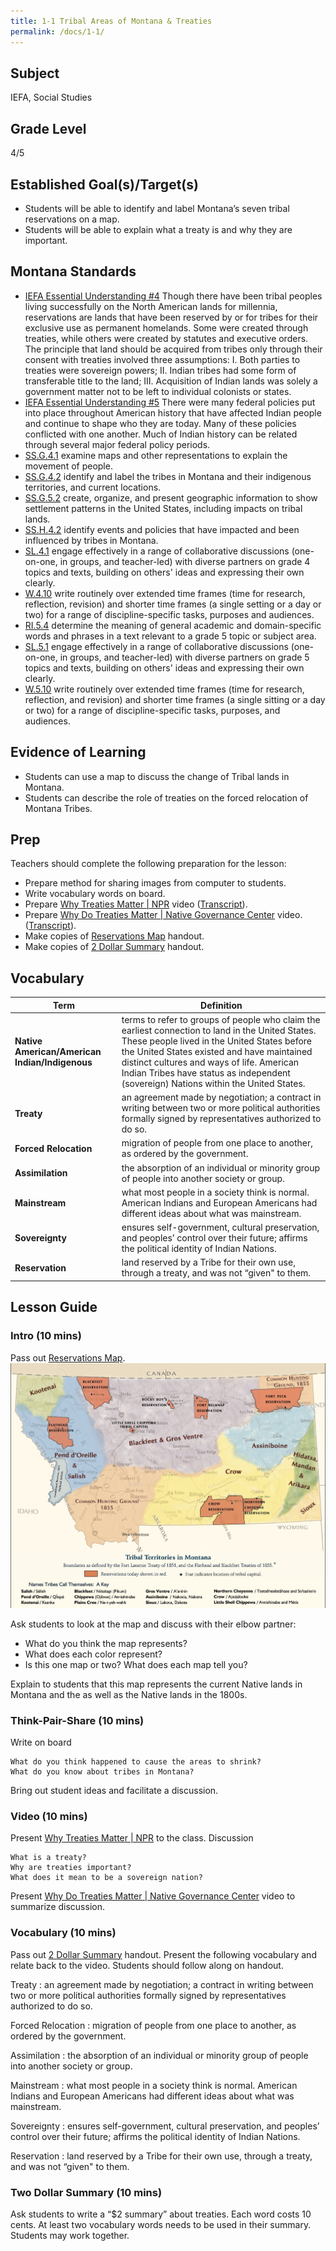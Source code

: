 ```yaml
---
title: 1-1 Tribal Areas of Montana & Treaties
permalink: /docs/1-1/
---
```

## Subject
IEFA, Social Studies

## Grade Level
4/5

## Established Goal(s)/Target(s)
- Students will be able to identify and label Montana’s seven tribal reservations on a map.
- Students will be able to explain what a treaty is and why they are important.

## Montana Standards
- <u>IEFA Essential Understanding #4</u> Though there have been tribal peoples living successfully on the North American lands for millennia, reservations are lands that have been reserved by or for tribes for their exclusive use as permanent homelands. Some were created through treaties, while others were created by statutes and executive orders. The principle that land should be acquired from tribes only through their consent with treaties involved three assumptions: I. Both parties to treaties were sovereign powers; II. Indian tribes had some form of transferable title to the land; III. Acquisition of Indian lands was solely a government matter not to be left to individual colonists or states.
- <u>IEFA Essential Understanding #5</u> There were many federal policies put into place throughout American history that have affected Indian people and continue to shape who they are today. Many of these policies conflicted with one another. Much of Indian history can be related through several major federal policy periods.
- <u>SS.G.4.1</u> examine maps and other representations to explain the movement of people.
- <u>SS.G.4.2</u> identify and label the tribes in Montana and their indigenous territories, and current locations.
- <u>SS.G.5.2</u> create, organize, and present geographic information to show settlement patterns in the United States, including impacts on tribal lands.
- <u>SS.H.4.2</u> identify events and policies that have impacted and been influenced by tribes in Montana.
- <u>SL.4.1</u> engage effectively in a range of collaborative discussions (one-on-one, in groups, and teacher-led) with diverse partners on grade 4 topics and texts, building on others' ideas and expressing their own clearly.
- <u>W.4.10</u> write routinely over extended time frames (time for research, reflection, revision) and shorter time frames (a single setting or a day or two) for a range of discipline-specific tasks, purposes and audiences.
- <u>RI.5.4</u> determine the meaning of general academic and domain-specific words and phrases in a text relevant to a grade 5 topic or subject area.
- <u>SL.5.1</u> engage effectively in a range of collaborative discussions (one-on-one, in groups, and teacher-led) with diverse partners on grade 5 topics and texts, building on others' ideas and expressing their own clearly.
- <u>W.5.10</u> write routinely over extended time frames (time for research, reflection, and revision) and shorter time frames (a single sitting or a day or two) for a range of discipline-specific tasks, purposes, and audiences.

## Evidence of Learning
-	Students can use a map to discuss the change of Tribal lands in Montana.
-	Students can describe the role of treaties on the forced relocation of Montana Tribes.

## Prep
Teachers should complete the following preparation for the lesson:
- Prepare method for sharing images from computer to students.
- Write vocabulary words on board.
- Prepare [Why Treaties Matter \| NPR](https://www.youtube.com/watch?v=bexvE4lZRGo) video ([Transcript](../resources/transcripts/1-1_why-treaties-matter.md)).
- Prepare [Why Do Treaties Matter \| Native Governance Center](https://www.youtube.com/watch?v=eCHZVSSXDwc) video. ([Transcript](../resources/transcripts/1-1_why-do-treaties-matter.md)).
- Make copies of [Reservations Map](../resources/1-1_reservations-map.pdf) handout.
- Make copies of [2 Dollar Summary](../resources/1-1_two-dollar-summary.pdf) handout.

## Vocabulary
 Term | Definition
 -- | --
**Native American/American Indian/Indigenous**  |  terms to refer to groups of people who claim the earliest connection to land in the United States. These people lived in the United States before the United States existed and have maintained distinct cultures and ways of life. American Indian Tribes have status as independent (sovereign) Nations within the United States.
**Treaty**  |  an agreement made by negotiation; a contract in writing between two or more political authorities formally signed by representatives authorized to do so.
**Forced Relocation**  |  migration of people from one place to another, as ordered by the government.
**Assimilation**  |  the absorption of an individual or minority group of people into another society or group.
**Mainstream**  |  what most people in a society think is normal. American Indians and European Americans had different ideas about what was mainstream.
**Sovereignty**  |  ensures self-government, cultural preservation, and peoples’ control over their future; affirms the political identity of Indian Nations.
**Reservation** |  land reserved by a Tribe for their own use, through a treaty, and was not “given" to them.

## Lesson Guide

### Intro (10 mins)
Pass out [Reservations Map](../resources/1-1_reservations-map.pdf).  
![reservation map](../resources/images/1-1_map.png)

Ask students to look at the map and discuss with their elbow partner:
- What do you think the map represents?
- What does each color represent?
- Is this one map or two? What does each map tell you?

Explain to students that this map represents the current Native lands in Montana
and the as well as the Native lands in the 1800s.

### Think-Pair-Share (10 mins)
Write on board
```
What do you think happened to cause the areas to shrink?  
What do you know about tribes in Montana?
```
Bring out student ideas and facilitate a discussion.

### Video (10 mins)
Present [Why Treaties Matter \| NPR](https://www.youtube.com/watch?v=bexvE4lZRGo) to the class.
Discussion
```
What is a treaty?  
Why are treaties important?  
What does it mean to be a sovereign nation?
```
Present [Why Do Treaties Matter \| Native Governance Center](https://www.youtube.com/watch?v=eCHZVSSXDwc) video to summarize discussion.

### Vocabulary (10 mins)
Pass out [2 Dollar Summary](../resources/1-1_two-dollar-summary.pdf) handout.
Present the following vocabulary and relate back to the video. Students should follow along on handout.

Treaty
: an agreement made by negotiation; a contract in writing between two or more political authorities formally signed by representatives authorized to do so.

Forced Relocation
: migration of people from one place to another, as ordered by the government.

Assimilation
: the absorption of an individual or minority group of people into another society or group.

Mainstream
: what most people in a society think is normal. American Indians and European Americans had different ideas about what was mainstream.

Sovereignty
: ensures self-government, cultural preservation, and peoples’ control over their future; affirms the political identity of Indian Nations.

Reservation
: land reserved by a Tribe for their own use, through a treaty, and was not “given" to them.

### Two Dollar Summary (10 mins)
Ask students to write a “$2 summary” about treaties.
Each word costs 10 cents.
At least two vocabulary words needs to be used in their summary.
Students may work together.
